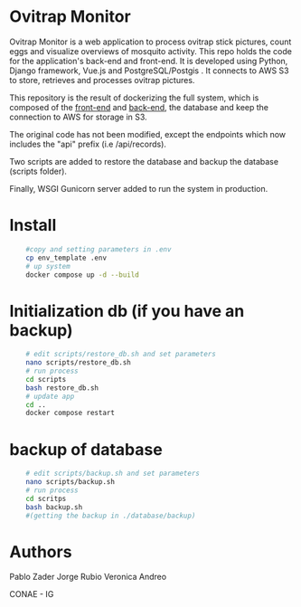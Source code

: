 # Ovitrap Monitor

Ovitrap Monitor is a web application to process ovitrap stick pictures, count eggs and visualize overviews of mosquito activity.
This repo holds the code for the application's back-end and front-end. It is developed using Python, Django framework, Vue.js and PostgreSQL/Postgis . It connects to AWS S3 to store, retrieves and processes ovitrap pictures.

This repository is the result of dockerizing the full system, which is composed of the [front-end](https://gitlab.com/charles.hamesse/ovitrap-monitor-client) and [back-end](https://gitlab.com/charles.hamesse/ovitrap-monitor-server), the database and keep the connection to AWS for storage in S3. 

The original code has not been modified, except the endpoints which now includes the "api" prefix (i.e /api/records).

Two scripts are added to restore the database and backup the database (scripts folder).

Finally, WSGI Gunicorn server added to run the system in production.

# Install

```bash
    #copy and setting parameters in .env
    cp env_template .env 
    # up system
    docker compose up -d --build    
```

# Initialization db (if you have an backup)

```bash
    # edit scripts/restore_db.sh and set parameters
    nano scripts/restore_db.sh
    # run process
    cd scripts
    bash restore_db.sh
    # update app
    cd ..
    docker compose restart
```
# backup of database
```bash
    # edit scripts/backup.sh and set parameters
    nano scripts/backup.sh
    # run process
    cd scritps
    bash backup.sh
    #(getting the backup in ./database/backup)
```

# Authors

Pablo Zader
Jorge Rubio
Veronica Andreo

CONAE - IG



